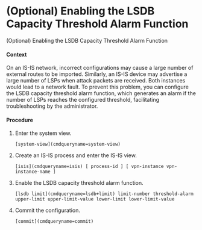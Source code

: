 (Optional) Enabling the LSDB Capacity Threshold Alarm Function
==============================================================

(Optional) Enabling the LSDB Capacity Threshold Alarm Function

#### Context

On an IS-IS network, incorrect configurations may cause a large number of external routes to be imported. Similarly, an IS-IS device may advertise a large number of LSPs when attack packets are received. Both instances would lead to a network fault. To prevent this problem, you can configure the LSDB capacity threshold alarm function, which generates an alarm if the number of LSPs reaches the configured threshold, facilitating troubleshooting by the administrator.


#### Procedure

1. Enter the system view.
   
   
   ```
   [system-view](cmdqueryname=system-view)
   ```
2. Create an IS-IS process and enter the IS-IS view.
   
   
   ```
   [isis](cmdqueryname=isis) [ process-id ] [ vpn-instance vpn-instance-name ]
   ```
3. Enable the LSDB capacity threshold alarm function.
   
   
   ```
   [lsdb limit](cmdqueryname=lsdb+limit) limit-number threshold-alarm upper-limit upper-limit-value lower-limit lower-limit-value
   ```
4. Commit the configuration.
   
   
   ```
   [commit](cmdqueryname=commit)
   ```
